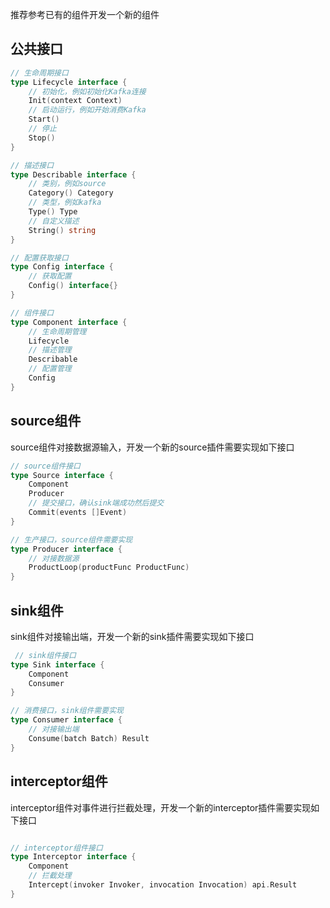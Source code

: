 
推荐参考已有的组件开发一个新的组件

## 公共接口

```go
// 生命周期接口
type Lifecycle interface {
    // 初始化，例如初始化Kafka连接
    Init(context Context)
    // 启动运行，例如开始消费Kafka
    Start()
    // 停止
    Stop()
}

// 描述接口
type Describable interface {
    // 类别，例如source
    Category() Category
    // 类型，例如kafka
    Type() Type
    // 自定义描述
    String() string
}

// 配置获取接口
type Config interface {
    // 获取配置
    Config() interface{}
}

// 组件接口
type Component interface {
    // 生命周期管理
    Lifecycle
    // 描述管理
    Describable
    // 配置管理
    Config
}
```

    
## source组件
source组件对接数据源输入，开发一个新的source插件需要实现如下接口
```go
// source组件接口
type Source interface {
    Component
    Producer
	// 提交接口，确认sink端成功然后提交
    Commit(events []Event)
}

// 生产接口，source组件需要实现
type Producer interface {
	// 对接数据源
    ProductLoop(productFunc ProductFunc)
}
```

## sink组件
sink组件对接输出端，开发一个新的sink插件需要实现如下接口
```go
 // sink组件接口
type Sink interface {
    Component
    Consumer
}

// 消费接口，sink组件需要实现
type Consumer interface {
	// 对接输出端
    Consume(batch Batch) Result
}
```

## interceptor组件

interceptor组件对事件进行拦截处理，开发一个新的interceptor插件需要实现如下接口
```go

// interceptor组件接口
type Interceptor interface {
    Component
	// 拦截处理
    Intercept(invoker Invoker, invocation Invocation) api.Result
}
```